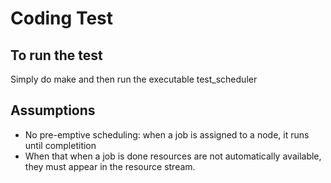 # Coding Test

## To run the test

Simply do make and then run the executable test_scheduler

## Assumptions

- No pre-emptive scheduling: when a job is assigned to a node, it runs until completition
- When that when a job is done resources are not automatically available, they must appear in the resource stream.
